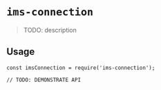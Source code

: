 # `ims-connection`

> TODO: description

## Usage

```
const imsConnection = require('ims-connection');

// TODO: DEMONSTRATE API
```
